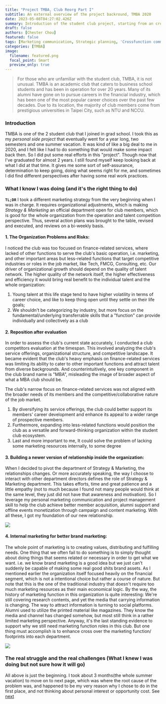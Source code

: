 ```yaml
---
title: "Project TMBA, Club Reorg Part I"
subtitle: An external overview of the project backround, TMBA 2020
date: 2023-05-08T04:27:02.426Z
summary: Introduction of the student club project, starting from an cross-functional perspective 
draft: false
authors: [Chester Chou]
featured: false
tags: [Marketing communication, Strategic planning, 'Crossfunction communication', 'Leadership']
categories: [TMBA]
image:
  filename: featured.png
  focal_point: Smart
  preview_only: true
---
```


> For those who are unfamiliar with the student club, TMBA, it is not unusual. TMBA is an academic club that caters to business school students and has been in operation for over 20 years. Many of its alumni have gone on to pursue careers in the financial industry, which has been one of the most popular career choices over the past few decades. Due to its location, the majority of club members come from prestigious universities in Taipei City, such as NTU and NCCU.

### **Introduction**

TMBA is one of the 2 student club that I joined in grad school. I took this as my <i>personal side project</i> that eventually went for a year long, two semesters and one summer vacation. It was kind of like a big deal to me in 2020, and I felt like I had to do something that would make some impact back then. So I did put some real efforts in this "project". Though now that I've graduated for almost 2 years. I still found myself keep looking back at what I did at that time. It gives me some sort of self-assurance, determination to keep going, doing what seems right for me, and sometimes I did find different perspectives after having some real work practices.

### **What I know I was doing (and it's the right thing to do)**

**`TL;DR`** I took a different marketing strategy from the very beginning when I was in charge. It requires organizational adjustments, which is making *Strategy & Marketing* an official department open for club members, which is good for the whole organization from the operation and talent competition perspective. Thus, several action plans was brought to the table, revised and executed, and reviews on a bi-weekly basis. 

#### **1. The Organization Problems and Risks:**

I noticed the club was too focused on finance-related services, where lacked of other functions to serve the club's basic operation, i.e. marketing, and other important areas but less-related functions that target competitive industries or roles in the job market, like Tech, FMCG, Consulting, etc. Our driver of organizational growth should depend on the quality of talent network. The higher quality of the network itself, the higher effectiveness and efficiency it would bring real benefit to the individual talent and the whole organization:
1. Young talent at this life stage tend to have higher volatility in terms of career choice, and like to keep thing open until they settle on their life goals;
2. We shouldn't be categorizing by industry, but more focus on the fundamental/underlying transferrable skills that a "function" can provide individually and collectively as a club

#### **2. Reposition after evaluation**

In order to assess the club's current state accurately, I conducted a club competitors evaluation at the timespan. This involved analyzing the club's service offerings, organizational structure, and competitive landscape. It became evident that the club's heavy emphasis on finance-related services was limiting its ability to cater to other important functions and attract talent from diverse backgrounds. And counterintuitively, one key component in the club brand name is "MBA", misleading the image of broader aspect of what a MBA club should be. 

The club's narrow focus on finance-related services was not aligned with the broader needs of its members and the competitive/collaborative nature of the job market. 

1. By diversifying its service offerings, the club could better support its members' career development and enhance its appeal to a wider range of prospective members. 
2. Furthermore, expanding into less-related functions would position the club as a versatile and forward-thinking organization within the student club ecosystem. 
3. Last and more important to me, It could solve the problem of lacking some marketing resources internally, to some degree


#### **3. Building a newer version of relationship inside the organization:**

When I decided to pivot the department of Strategy & Marketing, the relationships changes. Or more accurately speaking, the way I choose to interact with other department directors defines the role of Strategy & Marketing department. This takes efforts, time and great patience and a little empathy (not to much because I found not many people would think at the same level, they just did not have that awareness and motivation). So I leverage my personal marketing communication and project management skill to help the club achieve better member acquisition, alumni support and offline events monetization through campaign and content marketing. With all these, I got my foundation of our new relationship. </br>

![](./image/p2.png)



#### **4. Internal marketing for better brand marketing:**

The whole point of marketing is to creating values, distributing and fulfilling needs. One thing that we often fail to do something is to simply thought about doing things that seems related or necessary in order to get what we want. i.e. we know brand marketing is a good idea but we just can't suddenly be capable of making some real good shits brand assets. As I mentioned earlier the organization itself focused heavily on the financial segment, which is not a intentional choice but rather a course of nature. But note that this is the one of the traditional industry that doesn't require too much marketing resources as their main economical logic. By the way, the history of marketing function in this organization is quite interesting: We're still covering research contents, and yet the media that carrying information is changing. The way to attract information is turning to social platforms. Alumni used to utilize the printed material like magazines. They know the media and channel has changed somehow, but most still think in a rather limited marketing perspective. Anyway, it's the last standing evidence to support why we still need marketing function roles in this club. But one thing must accomplish is to enhance cross over the marketing function/ footprints into each department.  


![](./image/p1.png)

### **The real struggle and the real challenges (What I knew I was doing but not sure how it will go)**

All above is just the beginning. I took about 3 months(the whole summer vacation) to move on to next page, which was where the root cause of the problem was, and happened to be my very reason why I chose to do in the first place, and not thinking about personal interest or opportunity cost. See [next](/project/tmba-2/) 
